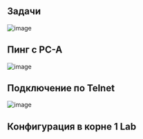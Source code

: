 ## Задачи
![image](https://user-images.githubusercontent.com/99355274/153906287-5ffe573d-1c49-4d76-94d9-e41ff9398764.png)

## Пинг с PC-A
![image](https://user-images.githubusercontent.com/99355274/153913521-80e85cc1-3f2d-40bf-8a59-56c0378842e7.png)

## Подключение по Telnet
![image](https://user-images.githubusercontent.com/99355274/153913752-ebdf2567-5771-4ef9-930e-7683209e7bfd.png)


## Конфигурация в корне 1 Lab
